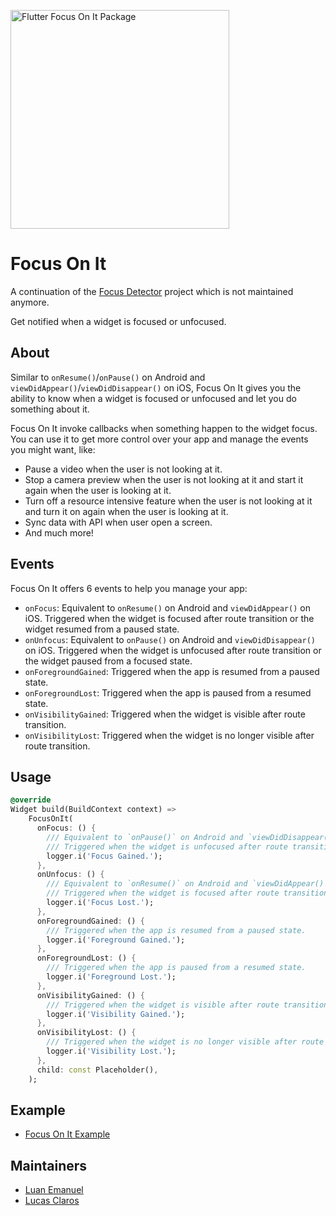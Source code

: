<p style="align-content: center">
<img src="https://github.com/luanemanuel/focus_on_it/blob/master/assets/focus_on_it.png?raw=true" width="350" alt="Flutter Focus On It Package"/>
</p>

# Focus On It

A continuation of the [Focus Detector](https://pub.dev/packages/focus_detector) project which is not maintained anymore.

Get notified when a widget is focused or unfocused.

## About

Similar to `onResume()`/`onPause()` on Android and `viewDidAppear()`/`viewDidDisappear()` on iOS, Focus On It gives you the ability to know when a widget is focused or unfocused and let you do something about it.

Focus On It invoke callbacks when something happen to the widget focus. You can use it to get more control over your app and manage the events you might want, like:

- Pause a video when the user is not looking at it.
- Stop a camera preview when the user is not looking at it and start it again when the user is looking at it.
- Turn off a resource intensive feature when the user is not looking at it and turn it on again when the user is looking at it.
- Sync data with API when user open a screen.
- And much more!

## Events

Focus On It offers 6 events to help you manage your app:

- `onFocus`: Equivalent to `onResume()` on Android and `viewDidAppear()` on iOS. Triggered when the widget is focused after route transition or the widget resumed from a paused state.
- `onUnfocus`: Equivalent to `onPause()` on Android and `viewDidDisappear()` on iOS. Triggered when the widget is unfocused after route transition or the widget paused from a focused state.
- `onForegroundGained`: Triggered when the app is resumed from a paused state.
- `onForegroundLost`: Triggered when the app is paused from a resumed state.
- `onVisibilityGained`: Triggered when the widget is visible after route transition.
- `onVisibilityLost`: Triggered when the widget is no longer visible after route transition.

## Usage

```dart
@override
Widget build(BuildContext context) =>
    FocusOnIt(
      onFocus: () {
        /// Equivalent to `onPause()` on Android and `viewDidDisappear()` on iOS. 
        /// Triggered when the widget is unfocused after route transition or the widget paused from a focused state.
        logger.i('Focus Gained.');
      },
      onUnfocus: () {
        /// Equivalent to `onResume()` on Android and `viewDidAppear()` on iOS. 
        /// Triggered when the widget is focused after route transition or the widget resumed from a paused state.
        logger.i('Focus Lost.');
      },
      onForegroundGained: () {
        /// Triggered when the app is resumed from a paused state.
        logger.i('Foreground Gained.');
      },
      onForegroundLost: () {
        /// Triggered when the app is paused from a resumed state.
        logger.i('Foreground Lost.');
      },
      onVisibilityGained: () {
        /// Triggered when the widget is visible after route transition.
        logger.i('Visibility Gained.');
      },
      onVisibilityLost: () {
        /// Triggered when the widget is no longer visible after route transition.
        logger.i('Visibility Lost.');
      },
      child: const Placeholder(),
    );
```

## Example

- [Focus On It Example](https://github.com/luanemanuel/focus_on_it/blob/develop/test/focus_on_it_test.dart)

## Maintainers

- [Luan Emanuel](https://github.com/luanemanuel)
- [Lucas Claros](https://github.com/lucasclaros)

